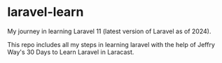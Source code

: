 # laravel-learn

My journey in learning Laravel 11 (latest version of Laravel as of 2024).

This repo includes all my steps in learning laravel with the help of Jeffry Way's 30 Days to Learn Laravel in Laracast.

